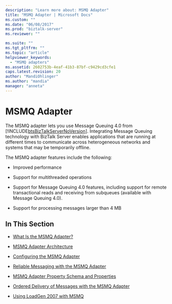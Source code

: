 ```yaml
---
description: "Learn more about: MSMQ Adapter"
title: "MSMQ Adapter | Microsoft Docs"
ms.custom: ""
ms.date: "06/08/2017"
ms.prod: "biztalk-server"
ms.reviewer: ""

ms.suite: ""
ms.tgt_pltfrm: ""
ms.topic: "article"
helpviewer_keywords: 
  - "MSMQ adapters"
ms.assetid: 2602753b-4eaf-41b3-87bf-c9429cd3cfe1
caps.latest.revision: 20
author: "MandiOhlinger"
ms.author: "mandia"
manager: "anneta"
---
```

# MSMQ Adapter
The MSMQ adapter lets you use Message Queuing 4.0 from [!INCLUDE[btsBizTalkServerNoVersion](../includes/btsbiztalkservernoversion-md.md)]. Integrating Message Queuing technology with BizTalk Server enables applications that are running at different times to communicate across heterogeneous networks and systems that may be temporarily offline.  
  
 The MSMQ adapter features include the following:  
  
-   Improved performance  
  
-   Support for multithreaded operations  
  
-   Support for Message Queuing 4.0 features, including support for remote transactional reads and receiving from subqueues (available with Message Queuing 4.0).  
  
-   Support for processing messages larger than 4 MB  
  
## In This Section  
  
-   [What Is the MSMQ Adapter?](../core/what-is-the-msmq-adapter.md)  
  
-   [MSMQ Adapter Architecture](../core/msmq-adapter-architecture.md)  
  
-   [Configuring the MSMQ Adapter](../core/configuring-the-msmq-adapter.md)  
  
-   [Reliable Messaging with the MSMQ Adapter](../core/reliable-messaging-with-the-msmq-adapter.md)  
  
-   [MSMQ Adapter Property Schema and Properties](../core/msmq-adapter-property-schema-and-properties.md)  
  
-   [Ordered Delivery of Messages with the MSMQ Adapter](../core/ordered-delivery-of-messages-with-the-msmq-adapter.md)  
  
-   [Using LoadGen 2007 with MSMQ](../core/using-loadgen-2007-with-msmq.md)

